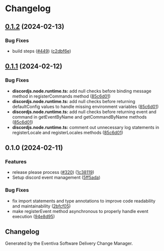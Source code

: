 # Changelog

## [0.1.2](https://github.com/Eventiva/Eventiva/compare/bots/discord-v0.1.1...bots/discord-v0.1.2) (2024-02-13)


### Bug Fixes

* build steps ([#449](https://github.com/Eventiva/Eventiva/issues/449)) ([c2dbf6e](https://github.com/Eventiva/Eventiva/commit/c2dbf6ed88d8e71b96a670bd564a1bb30e384072))

## [0.1.1](https://github.com/Eventiva/Eventiva/compare/bots/discord-v0.1.0...bots/discord-v0.1.1) (2024-02-12)


### Bug Fixes

* **discordjs.node.runtime.ts:** add null checks before binding message method in registerCommands method ([85c6d01](https://github.com/Eventiva/Eventiva/commit/85c6d01abdba2377fe7feb3d8cbaafc27e0337a5))
* **discordjs.node.runtime.ts:** add null checks before returning defaultConfig values to handle missing environment variables ([85c6d01](https://github.com/Eventiva/Eventiva/commit/85c6d01abdba2377fe7feb3d8cbaafc27e0337a5))
* **discordjs.node.runtime.ts:** add null checks before returning event and command in getEventByName and getCommandByName methods ([85c6d01](https://github.com/Eventiva/Eventiva/commit/85c6d01abdba2377fe7feb3d8cbaafc27e0337a5))
* **discordjs.node.runtime.ts:** comment out unnecessary log statements in registerLocale and registerLocales methods ([85c6d01](https://github.com/Eventiva/Eventiva/commit/85c6d01abdba2377fe7feb3d8cbaafc27e0337a5))

## 0.1.0 (2024-02-11)


### Features

* release please process ([#320](https://github.com/eventiva/eventiva/issues/320)) ([1c38119](https://github.com/eventiva/eventiva/commit/1c381194c332e6142c3ccfcda630fcea494efb4b))
* Setup discord event management ([5ff5ada](https://github.com/eventiva/eventiva/commit/5ff5ada0ea65eaff1fe83e6478ba29a627ff6513))


### Bug Fixes

* fix import statements and type annotations to improve code readability and maintainability ([2bfcf05](https://github.com/eventiva/eventiva/commit/2bfcf053b28cfab0c1b9efdca7664bccc5f0e887))
* make registerEvent method asynchronous to properly handle event execution ([94e8d95](https://github.com/eventiva/eventiva/commit/94e8d95ffcf77cb5492854f8518af3fe4083b94f))

## Changelog

Generated by the Eventiva Software Delivery Change Manager.
